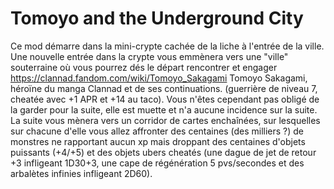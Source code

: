 # Tomoyo and the Underground City

Ce mod démarre dans la mini-crypte cachée de la liche à l'entrée de la ville.  Une nouvelle entrée dans la crypte vous emmènera vers une "ville" souterraine où vous pourrez dés le départ rencontrer et engager https://clannad.fandom.com/wiki/Tomoyo_Sakagami Tomoyo Sakagami, héroïne du manga Clannad et de ses continuations. (guerrière de niveau 7, cheatée avec +1 APR et +14 au taco). Vous n'êtes cependant pas obligé de la garder pour la suite, elle est muette et n'a aucune incidence sur la suite.  
La suite vous mènera vers un corridor de cartes enchaînées, sur lesquelles sur chacune d'elle vous allez affronter des centaines (des milliers ?) de monstres ne rapportant aucun xp mais droppant des centaines d'objets puissants (+4/+5) et des objets ubers cheatés (une dague de jet de retour +3 infligeant 1D30+3, une cape de régénération 5 pvs/secondes et des arbalètes infinies infligeant 2D60).
